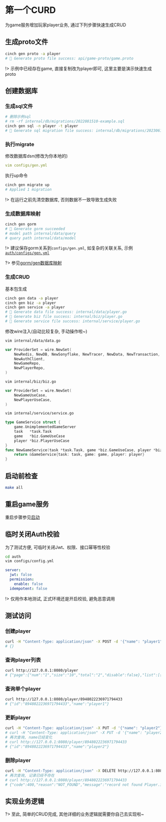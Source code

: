# 第一个CURD

为game服务增加玩家player业务, 通过下列步骤快速生成CRUD

## 生成proto文件

```bash
cinch gen proto -a player
# 🍺 Generate proto file success: api/game-proto/game.proto
```

!> 示例中已经存在game, 直接复制改为player即可, 这里主要是演示快速生成proto

## 创建数据库

### 生成sql文件

```bash
# 删除示例sql
# rm -rf internal/db/migrations/2022081510-example.sql
cinch gen sql -n player -t player
# 🍺 Generate sql migration file success: internal/db/migrations/2023061219-player.sql
```

### 执行migrate

修改数据库dsn(修改为你本地的)

```yml
vim configs/gen.yml
```

执行up命令

```bash
cinch gen migrate up
# Applied 1 migration
```

!> 在运行之前先清空数据库, 否则数据不一致导致生成失败

### 生成数据库映射

```bash
cinch gen gorm
# 🍺 Generate gorm succeeded
# model path internal/data/query
# query path internal/data/model
```

!> 建议保存gorm关系到`configs/gen.yml`, 如复杂的关联关系,
示例[`auth/configs/gen.yml`](https://github.com/go-cinch/auth/blob/v1.0.3/configs/gen.yml)

?> 参见[gorm/gen数据库映射](/base/9.gorm.gen.md)

### 生成CRUD

基本包生成

```bash
cinch gen data -a player
cinch gen biz -a player
cinch gen service -a player
# 🍺 Generate data file success: internal/data/player.go
# 🍺 Generate biz file success: internal/biz/player.go
# 🍺 Generate service file success: internal/service/player.go
```

修改wire注入(自动比较复杂, 手动操作啦~)

```bash
vim internal/data/data.go
```

```go
var ProviderSet = wire.NewSet(
    NewRedis, NewDB, NewSonyflake, NewTracer, NewData, NewTransaction, NewCache,
    NewAuthClient,
    NewGameRepo,
    NewPlayerRepo,
)
```

```bash
vim internal/biz/biz.go
```

```go
var ProviderSet = wire.NewSet(
    NewGameUseCase,
    NewPlayerUseCase,
)
```

```bash
vim internal/service/service.go
```

```go
type GameService struct {
	game.UnimplementedGameServer
	task   *task.Task
	game   *biz.GameUseCase
	player *biz.PlayerUseCase
}
func NewGameService(task *task.Task, game *biz.GameUseCase, player *biz.PlayerUseCase) *GameService {
	return &GameService{task: task, game: game, player: player}
}
```

## 启动前检查

```bash
make all
```

## 重启game服务

重启步骤参见[启动](/started/0.init?id=%e5%90%af%e5%8a%a8)

## 临时关闭Auth校验

为了测试方便, 可临时关闭Jwt、权限、接口幂等性校验

```bash
cd auth
vim configs/config.yml
```

```yml
server:
  jwt: false
  permission: 
    enable: false
  idempotent: false
```

!> 仅用作本地测试, 正式环境还是开启校验, 避免恶意调用

## 测试访问

### 创建player

```bash
curl -H "Content-Type: application/json" -X POST -d '{"name": "player1"}' http://127.0.0.1:8080/player
# {}
```

### 查询player列表

```bash
curl http://127.0.0.1:8080/player
# {"page":{"num":"1","size":"10","total":"2","disable":false},"list":[{"id":"8948022236971794433","name":"player1"}]}
```

### 查询单个player

```bash
curl http://127.0.0.1:8080/player/8948022236971794433
# {"id":"8948022236971794433","name":"player1"}
```

### 更新player

```bash
curl -H "Content-Type: application/json" -X PUT -d '{"name": "player2"}' http://127.0.0.1:8080/player/8948022236971794433
# curl -H "Content-Type: application/json" -X PUT -d '{"name": "player2"}' http://127.0.0.1:8080/player/8948022236971794433
# 再次查询, name已经变化
# curl http://127.0.0.1:8080/player/8948022236971794433
# {"id":"8948022236971794433","name":"player2"}
```

### 删除player

```bash
curl -H "Content-Type: application/json" -X DELETE http://127.0.0.1:8080/player/8948022236971794433
# 再次查询, 记录已经不存在
# curl http://127.0.0.1:8080/player/8948022236971794433
# {"code":400,"reason":"NOT_FOUND","message":"record not found Player.id: 8948022236971794433","metadata":{}}
```

## 实现业务逻辑

?> 至此, 简单的CRUD完成, 其他详细的业务逻辑就需要你自己去实现啦~
